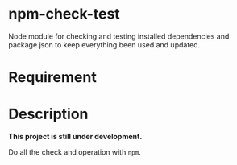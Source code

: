 # npm-check-test
Node module for checking and testing installed dependencies and package.json to keep everything been used and updated.

# Requirement



# Description

__This project is still under development.__

Do all the check and operation with `npm`.
